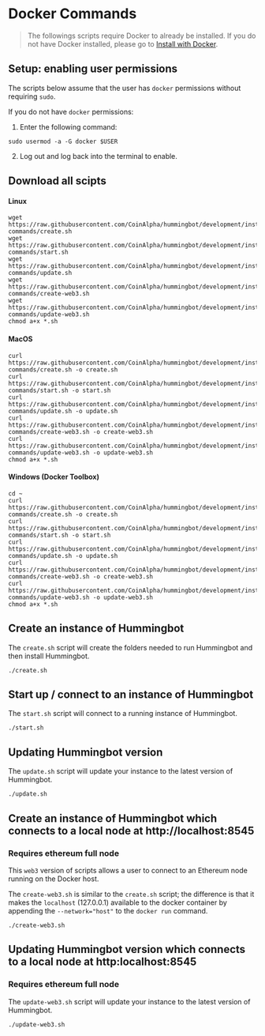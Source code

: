 # Docker Commands

> The followings scripts require Docker to already be installed.  If you do not have Docker installed, please go to [Install with Docker](./install-with-docker).

## Setup: enabling user permissions

The scripts below assume that the user has `docker` permissions without requiring `sudo`.

If you do not have `docker` permissions:

1. Enter the following command:

  ```
  sudo usermod -a -G docker $USER
  ```

2. Log out and log back into the terminal to enable.

## Download all scipts

#### Linux
```
wget https://raw.githubusercontent.com/CoinAlpha/hummingbot/development/installation/docker-commands/create.sh
wget https://raw.githubusercontent.com/CoinAlpha/hummingbot/development/installation/docker-commands/start.sh
wget https://raw.githubusercontent.com/CoinAlpha/hummingbot/development/installation/docker-commands/update.sh
wget https://raw.githubusercontent.com/CoinAlpha/hummingbot/development/installation/docker-commands/create-web3.sh
wget https://raw.githubusercontent.com/CoinAlpha/hummingbot/development/installation/docker-commands/update-web3.sh
chmod a+x *.sh
```

#### MacOS
```
curl https://raw.githubusercontent.com/CoinAlpha/hummingbot/development/installation/docker-commands/create.sh -o create.sh
curl https://raw.githubusercontent.com/CoinAlpha/hummingbot/development/installation/docker-commands/start.sh -o start.sh
curl https://raw.githubusercontent.com/CoinAlpha/hummingbot/development/installation/docker-commands/update.sh -o update.sh
curl https://raw.githubusercontent.com/CoinAlpha/hummingbot/development/installation/docker-commands/create-web3.sh -o create-web3.sh
curl https://raw.githubusercontent.com/CoinAlpha/hummingbot/development/installation/docker-commands/update-web3.sh -o update-web3.sh
chmod a+x *.sh
```

#### Windows (Docker Toolbox)
```
cd ~
curl https://raw.githubusercontent.com/CoinAlpha/hummingbot/development/installation/docker-commands/create.sh -o create.sh
curl https://raw.githubusercontent.com/CoinAlpha/hummingbot/development/installation/docker-commands/start.sh -o start.sh
curl https://raw.githubusercontent.com/CoinAlpha/hummingbot/development/installation/docker-commands/update.sh -o update.sh
curl https://raw.githubusercontent.com/CoinAlpha/hummingbot/development/installation/docker-commands/create-web3.sh -o create-web3.sh
curl https://raw.githubusercontent.com/CoinAlpha/hummingbot/development/installation/docker-commands/update-web3.sh -o update-web3.sh
chmod a+x *.sh
```

## Create an instance of Hummingbot

The `create.sh` script will create the folders needed to run Hummingbot and then install Hummingbot.

```
./create.sh
```

## Start up / connect to an instance of Hummingbot

The `start.sh` script will connect to a running instance of Hummingbot.

```
./start.sh
```

## Updating Hummingbot version

The `update.sh` script will update your instance to the latest version of Hummingbot.

```
./update.sh
```

## Create an instance of Hummingbot which connects to a local node at http://localhost:8545
### Requires ethereum full node

This `web3` version of scripts allows a user to connect to an Ethereum node running on the Docker host.

The `create-web3.sh` is similar to the `create.sh` script; the difference is that it makes the `localhost` (127.0.0.1) available to the docker container by appending the `--network="host"` to the `docker run` command.

```
./create-web3.sh
```

## Updating Hummingbot version which connects to a local node at http:localhost:8545
### Requires ethereum full node

The `update-web3.sh` script will update your instance to the latest version of Hummingbot.

```
./update-web3.sh
```
